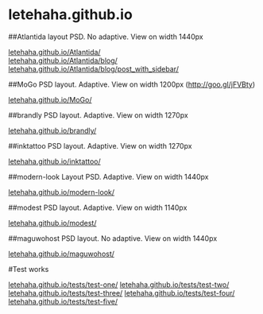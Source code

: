 # letehaha.github.io

##Atlantida
layout PSD. No adaptive. View on width 1440px<br>

[letehaha.github.io/Atlantida/](http://letehaha.github.io/Atlantida/)<br>
[letehaha.github.io/Atlantida/blog/](http://letehaha.github.io/Atlantida/blog/)<br>
[letehaha.github.io/Atlantida/blog/post_with_sidebar/](http://letehaha.github.io/Atlantida/blog/post_with_sidebar/index.html)<br>

##MoGo
PSD layout. Adaptive. View on width 1200px (http://goo.gl/jFVBty)

[letehaha.github.io/MoGo/](http://letehaha.github.io/MoGo/)

##brandly
PSD layout. Adaptive. View on width 1270px

[letehaha.github.io/brandly/](http://letehaha.github.io/brandly/)

##inktattoo
PSD layout. Adaptive. View on width 1270px

[letehaha.github.io/inktattoo/](http://letehaha.github.io/inktattoo/)

##modern-look
Layout PSD. Adaptive. View on width 1440px

[letehaha.github.io/modern-look/](http://letehaha.github.io/modern-look/)

##modest
PSD layout. Adaptive. View on width 1140px

[letehaha.github.io/modest/](http://letehaha.github.io/modest/)

##maguwohost
PSD layout. No adaptive. View on width 1440px

[letehaha.github.io/maguwohost/](http://letehaha.github.io/maguwohost/)

#Test works

[letehaha.github.io/tests/test-one/](http://letehaha.github.io/tests/test-one/)
[letehaha.github.io/tests/test-two/](http://letehaha.github.io/tests/test-two/)
[letehaha.github.io/tests/test-three/](http://letehaha.github.io/tests/test-three/)
[letehaha.github.io/tests/test-four/](http://letehaha.github.io/tests/test-four/)
[letehaha.github.io/tests/test-five/](http://letehaha.github.io/tests/test-five/)